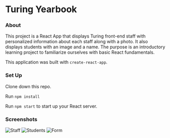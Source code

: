 # Turing Yearbook

### About

This project is a React App that displays Turing front-end staff with personalized information about each staff along with a photo.  It also displays students with an image and a name.  The purpose is an introductory learning project to familiarize ourselves with basic React fundamentals. 

This application was built with `create-react-app`.

### Set Up

Clone down this repo.

Run `npm install`

Run `npm start` to start up your React server. 


### Screenshots

![Staff]('/src/images/staff.png')
![Students]('/src/images/students.png')
![Form]('/src/images/form.png')



